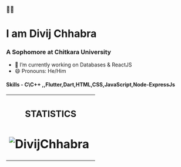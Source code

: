 ### 👋🏻

# I am Divij Chhabra
### A Sophomore at Chitkara University


- 🔭 I’m currently working on Databases & ReactJS
- 😄 Pronouns: He/Him
#### Skills - C\C++ ,,Flutter,Dart,HTML,CSS,JavaScript,Node-ExpressJs

<table><tr><th><h2 align="center">STATISTICS
<h1 align="center"><img align="center" src="https://github-readme-stats.vercel.app/api/top-langs/?username=Divijcode&layout=compact&hide=html" alt="DivijChhabra" />&nbsp;</h1></th></tr></table>

